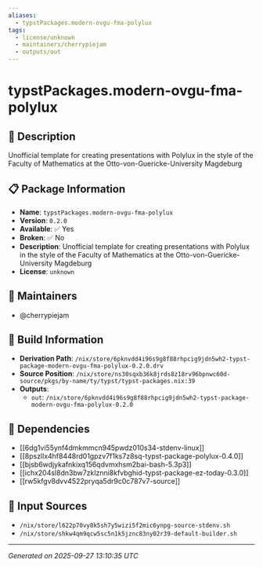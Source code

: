 ```yaml
---
aliases:
  - typstPackages.modern-ovgu-fma-polylux
tags:
  - license/unknown
  - maintainers/cherrypiejam
  - outputs/out
---
```


# typstPackages.modern-ovgu-fma-polylux

## 📝 Description

Unofficial template for creating presentations with Polylux in the style of the Faculty of Mathematics at the Otto-von-Guericke-University Magdeburg

## 📋 Package Information

- **Name**: `typstPackages.modern-ovgu-fma-polylux`
- **Version**: `0.2.0`
- **Available**: ✅ Yes
- **Broken**: ✅ No
- **Description**: Unofficial template for creating presentations with Polylux in the style of the Faculty of Mathematics at the Otto-von-Guericke-University Magdeburg
- **License**: `unknown`
## 👥 Maintainers

- @cherrypiejam


## 🔧 Build Information

- **Derivation Path**: `/nix/store/6pknvdd4i96s9g8f88rhpcig9jdn5wh2-typst-package-modern-ovgu-fma-polylux-0.2.0.drv`
- **Source Position**: `/nix/store/ns30sqxb36k8jrds8z18rv96bpnwc60d-source/pkgs/by-name/ty/typst/typst-packages.nix:39`
- **Outputs**:
  - `out`:  `/nix/store/6pknvdd4i96s9g8f88rhpcig9jdn5wh2-typst-package-modern-ovgu-fma-polylux-0.2.0`

## 🔗 Dependencies

- [[6dg1vi55ynf4dmkmmcn945pwdz010s34-stdenv-linux]]
- [[8pszllx4hf8448rd01gpzv7f1ks7z8sq-typst-package-polylux-0.4.0]]
- [[bjsb6wdjykafnkixq156qdvmxhsm2bai-bash-5.3p3]]
- [[ichx204sl8dn3bw7zklznni8kfvbghid-typst-package-ez-today-0.3.0]]
- [[rw5kfgv8dvv4522pryqa5dr9c0c787v7-source]]

## 📁 Input Sources

- `/nix/store/l622p70vy8k5sh7y5wizi5f2mic6ynpg-source-stdenv.sh`
- `/nix/store/shkw4qm9qcw5sc5n1k5jznc83ny02r39-default-builder.sh`

---
*Generated on 2025-09-27 13:10:35 UTC*

